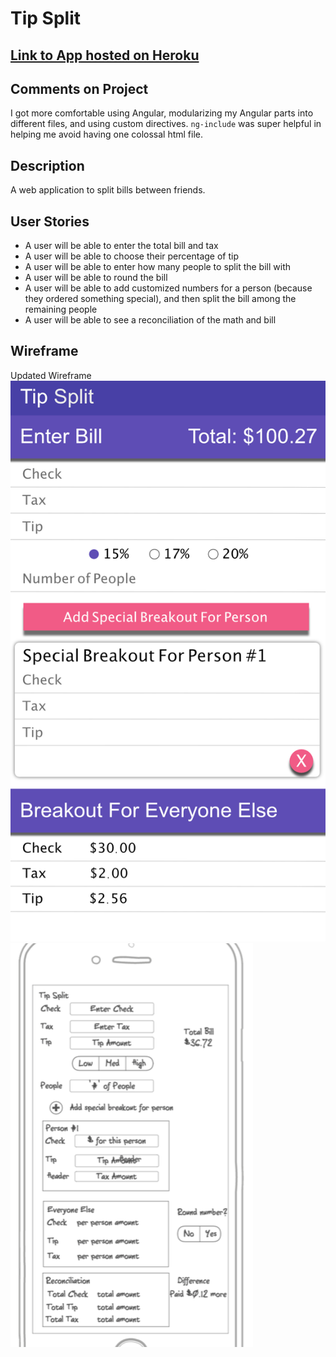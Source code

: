# Tip Split

## [Link to App hosted on Heroku](http://tipsplit.herokuapp.com)

## Comments on Project
I got more comfortable using Angular, modularizing my Angular parts into different files, and using custom directives. ```ng-include``` was super helpful in helping me avoid having one colossal html file.

## Description
A web application to split bills between friends.

## User Stories
  * A user will be able to enter the total bill and tax
  * A user will be able to choose their percentage of tip
  * A user will be able to enter how many people to split the bill with
  * A user will be able to round the bill
  * A user will be able to add customized numbers for a person (because they ordered something special), and then split the bill among the remaining people
  * A user will be able to see a reconciliation of the math and bill

## Wireframe
  Updated Wireframe
  ![Mobile Wireframe - Updated](./public/assets/wireframe/Wireframe_updated.png)
  ![Mobile Wireframe](./public/assets/wireframe/Wireframe.png)
